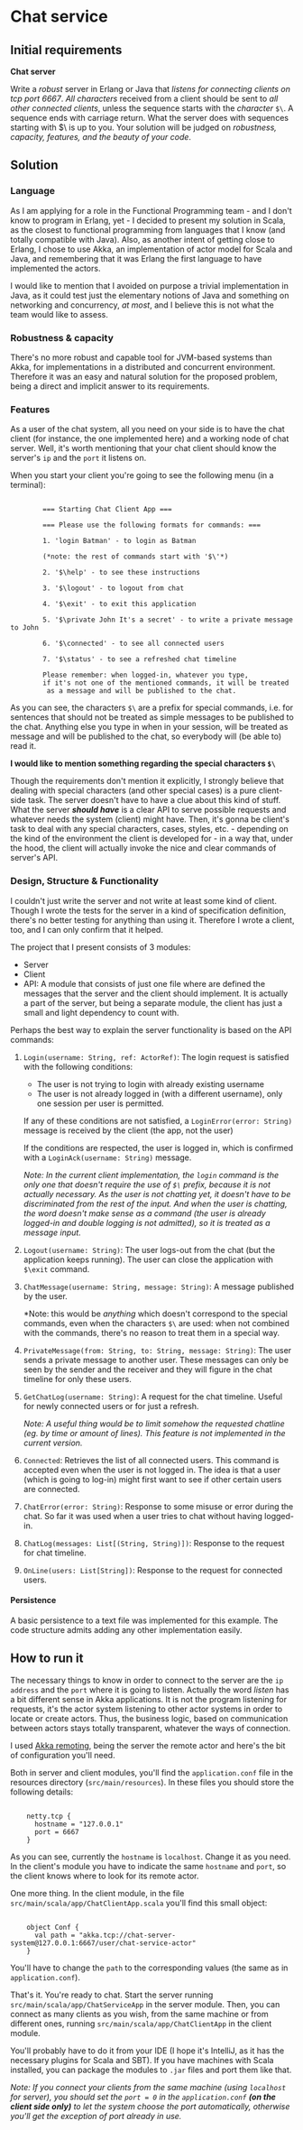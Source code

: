 # Chat service

## Initial requirements

 __Chat server__

Write a *robust* server in Erlang or Java that *listens for connecting clients on tcp port 6667*. *All characters* received from a client should be sent to *all other connected clients*, unless the sequence starts with the *character* `$\`. A sequence ends with carriage return. What the server does with sequences starting with $\ is up to you.
Your solution will be judged on *robustness, capacity, features, and the beauty of your code*.

## Solution

### Language

As I am applying for a role in the Functional Programming team - and I don't know to program in Erlang, yet - I decided to present my solution in Scala, as the closest to functional programming from languages that I know (and  totally compatible with Java). Also, as another intent of getting close to Erlang, I chose to use Akka, an implementation of actor model for Scala and Java, and remembering that it was Erlang the first language to have implemented the actors.

 I would like to mention that I avoided on purpose a trivial implementation in Java, as it could test just the elementary notions of Java and something on networking and concurrency, *at most*, and I believe this is not what the team would like to assess.

### Robustness & capacity

There's no more robust and capable tool for JVM-based systems than Akka, for implementations in a distributed and concurrent environment. Therefore it was an easy and natural solution for the proposed problem, being a direct and implicit answer to its requirements.

### Features

As a user of the chat system, all you need on your side is to have the chat client (for instance, the one implemented here) and a working node of chat server. Well, it's worth mentioning that your chat client should know the server's `ip` and the `port` it listens on.

When you start your client you're going to see the following menu (in a terminal):

```

        === Starting Chat Client App ===

        === Please use the following formats for commands: ===

        1. 'login Batman' - to login as Batman

        (*note: the rest of commands start with '$\'*)

        2. '$\help' - to see these instructions

        3. '$\logout' - to logout from chat

        4. '$\exit' - to exit this application

        5. '$\private John It's a secret' - to write a private message to John

        6. '$\connected' - to see all connected users

        7. '$\status' - to see a refreshed chat timeline

        Please remember: when logged-in, whatever you type,
        if it's not one of the mentioned commands, it will be treated
         as a message and will be published to the chat.

```

As you can see, the characters `$\` are a prefix for special commands, i.e. for sentences that should not be treated as simple messages to be published to the chat. Anything else you type in when in your session, will be treated as message and will be published to the chat, so everybody will (be able to) read it.

__I would like to mention something regarding the special characters `$\`__

Though the requirements don't mention it explicitly, I strongly believe that dealing with special characters (and other special cases) is a pure client-side task. The server doesn't have to have a clue about this kind of stuff. What the server *__should have__* is a clear API to serve possible requests and whatever needs the system (client) might have. Then, it's gonna be client's task to deal with any special characters, cases, styles, etc. - depending on the kind of the environment the client is developed for - in a way that, under the hood, the client will actually invoke the nice and clear commands of server's API.

### Design, Structure & Functionality

I couldn't just write the server and not write at least some kind of client. Though I wrote the tests for the server in a kind of specification definition, there's no better testing for anything than using it. Therefore I wrote a client, too, and I can only confirm that it helped.

The project that I present consists of 3 modules:

 * Server
 * Client
 * API: A module that consists of just one file where are defined the messages that the server and the client should implement. It is actually a part of the server, but being a separate module, the client has just a small and light dependency to count with.

Perhaps the best way to explain the server functionality is based on the API commands:

 1. `Login(username: String, ref: ActorRef)`: The login request is satisfied with the following conditions:
    * The user is not trying to login with already existing username
    * The user is not already logged in (with a different username), only one session per user is permitted.

    If any of these conditions are not satisfied, a `LoginError(error: String)` message is received by the client (the app, not the user)

    If the conditions are respected, the user is logged in, which is confirmed with a `LoginAck(username: String)` message.

    *Note: In the current client implementation, the `login` command is the only one that doesn't require the use of `$\` prefix, because it is not actually necessary. As the user is not chatting yet, it doesn't have to be discriminated from the rest of the input. And when the user is chatting, the word doesn't make sense as a command (the user is already logged-in and double logging is not admitted), so it is treated as a message input.*

 2. `Logout(username: String)`: The user logs-out from the chat (but the application keeps running). The user can close the application with `$\exit` command.

 3. `ChatMessage(username: String, message: String)`: A message published by the user.

    *Note: this would be *anything* which doesn't correspond to the special commands, even when the characters `$\` are used: when not combined with the commands, there's no reason to treat them in a special way.

 4. `PrivateMessage(from: String, to: String, message: String)`: The user sends a private message to another user. These messages can only be seen by the sender and the receiver and they will figure in the chat timeline for only these users.

 5. `GetChatLog(username: String)`: A request for the chat timeline. Useful for newly connected users or for just a refresh.

    *Note: A useful thing would be to limit somehow the requested chatline (eg. by time or amount of lines). This feature is not implemented in the current version.*

 6. `Connected`: Retrieves the list of all connected users. This command is accepted even when the user is not logged in. The idea is that a user (which is going to log-in) might first want to see if other certain users are connected.

 7. `ChatError(error: String)`: Response to some misuse or error during the chat. So far it was used when a user tries to chat without having logged-in.

 8. `ChatLog(messages: List[(String, String)])`: Response to the request for chat timeline.

 9. `OnLine(users: List[String])`: Response to the request for connected users.

#### Persistence

 A basic persistence to a text file was implemented for this example. The code structure admits adding any other implementation easily.

## How to run it

The necessary things to know in order to connect to the server are the `ip address` and the `port` where it is going to listen. Actually the word *listen* has a bit different sense in Akka applications. It is not the program listening for requests, it's the actor system listening to other actor systems in order to locate or create actors. Thus, the business logic, based on communication between actors stays totally transparent, whatever the ways of connection.

I used [Akka remoting](http://doc.akka.io/docs/akka/current/java/remoting.html), being the server the remote actor and here's the bit of configuration you'll need.

Both in server and client modules, you'll find the `application.conf` file in the resources directory (`src/main/resources`). In these files you should store the following details:

```

    netty.tcp {
      hostname = "127.0.0.1"
      port = 6667
    }

```

As you can see, currently the `hostname` is `localhost`. Change it as you need.
In the client's module you have to indicate the same `hostname` and `port`, so the client knows where to look for its remote actor.

One more thing. In the client module, in the file `src/main/scala/app/ChatClientApp.scala` you'll find this small object:

```

    object Conf {
      val path = "akka.tcp://chat-server-system@127.0.0.1:6667/user/chat-service-actor"
    }

```

You'll have to change the `path` to the corresponding values (the same as in `application.conf`).

That's it. You're ready to chat. Start the server running `src/main/scala/app/ChatServiceApp` in the server module. Then, you can connect as many clients as you wish, from the same machine or from different ones, running `src/main/scala/app/ChatClientApp` in the client module.

You'll probably have to do it from your IDE (I hope it's IntelliJ, as it has the necessary plugins for Scala and SBT). If you have machines with Scala installed, you can package the modules to `.jar` files and port them like that.

*Note: If you connect your clients from the same machine (using `localhost` for server), you should set the `port = 0` in the `application.conf` __(on the client side only)__ to let the system choose the port automatically, otherwise you'll get the exception of port already in use.*
